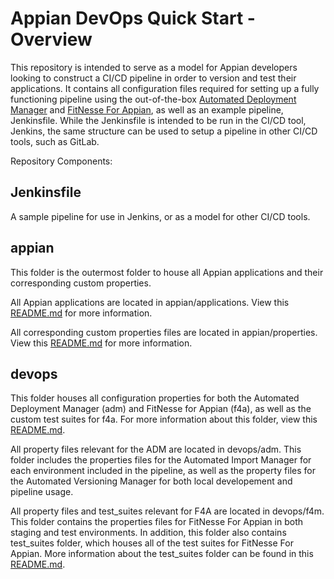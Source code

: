 # Appian DevOps Quick Start - Overview

This repository is intended to serve as a model for Appian developers looking to construct a CI/CD pipeline in order to version and test their applications. It contains all configuration files required for setting up a fully functioning pipeline using the out-of-the-box [Automated Deployment Manager](https://community.appian.com/w/the-appian-playbook/198/deployment-automation) and [FitNesse For Appian](https://community.appian.com/w/the-appian-playbook/97/automated-testing-with-fitnesse-for-appian), as well as an example pipeline, Jenkinsfile. While the Jenkinsfile is intended to be run in the CI/CD tool, Jenkins, the same structure can be used to setup a pipeline in other CI/CD tools, such as GitLab.

Repository Components:

## Jenkinsfile

A sample pipeline for use in Jenkins, or as a model for other CI/CD tools.

## appian

This folder is the outermost folder to house all Appian applications and their corresponding custom properties. 

All Appian applications are located in appian/applications. View this [README.md](appian/applications/README.md) for more information.

All corresponding custom properties files are located in appian/properties. View this [README.md](appian/properties/README.md) for more information. 

## devops

This folder houses all configuration properties for both the Automated Deployment Manager (adm) and FitNesse for Appian (f4a), as well as the custom test suites for f4a. For more information about this folder, view this [README.md](devops/README.md). 

All property files relevant for the ADM are located in devops/adm. This folder includes the properties files for the Automated Import Manager for each environment included in the pipeline, as well as the property files for the Automated Versioning Manager for both local developement and pipeline usage.

All property files and test_suites relevant for F4A are located in devops/f4m. This folder contains the properties files for FitNesse For Appian in both staging and test environments. In addition, this folder also contains test_suites folder, which houses all of the test suites for FitNesse For Appian. More information about the test_suites folder can be found in this [README.md](devops/f4a/test_suites/README.md). 
